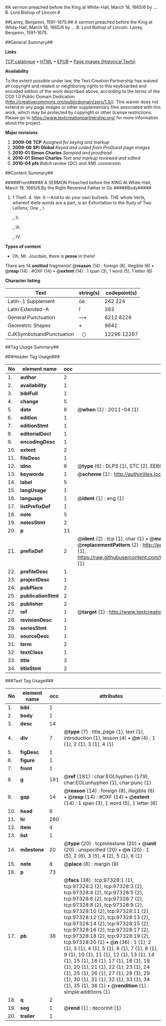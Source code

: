 #A sermon preached before the King at White-Hall, March 18, 1665/6 by ... B. Lord Bishop of Lincoln.#

##Laney, Benjamin, 1591-1675.##
A sermon preached before the King at White-Hall, March 18, 1665/6 by ... B. Lord Bishop of Lincoln.
Laney, Benjamin, 1591-1675.

##General Summary##

**Links**

[TCP catalogue](http://www.ota.ox.ac.uk/tcp/)  • 
[HTML](http://tei.it.ox.ac.uk/tcp/Texts-HTML/free/A49/A49471.html)  • 
[EPUB](http://tei.it.ox.ac.uk/tcp/Texts-EPUB/free/A49/A49471.epub) • 
[Page images (Historical Texts)](https://historicaltexts.jisc.ac.uk/eebo-13088658e)

**Availability**

To the extent possible under law, the Text Creation Partnership has waived all copyright and related or neighboring rights to this keyboarded and encoded edition of the work described above, according to the terms of the CC0 1.0 Public Domain Dedication (http://creativecommons.org/publicdomain/zero/1.0/). This waiver does not extend to any page images or other supplementary files associated with this work, which may be protected by copyright or other license restrictions. Please go to https://www.textcreationpartnership.org/ for more information about the project.

**Major revisions**

1. __2009-08__ __TCP__ *Assigned for keying and markup*
1. __2009-08__ __SPi Global__ *Keyed and coded from ProQuest page images*
1. __2010-01__ __Simon Charles__ *Sampled and proofread*
1. __2010-01__ __Simon Charles__ *Text and markup reviewed and edited*
1. __2010-04__ __pfs__ *Batch review (QC) and XML conversion*

##Content Summary##

#####Front#####
A SERMON Preached before the KING At White-Hall, March
18. 1665/6.By the Right Reverend Father in Go
#####Body#####

1. 1 Theſſ. 4. Ver. II.—And to do your own buſineſs.
THE whole Verſe, whereof theſe words are a part, is an
Exhortation to the ſtudy of Two Leſſons; One 
    _ I.

    _ II.

    _ III.

    _ IV.

**Types of content**

  * Oh, Mr. Jourdain, there is **prose** in there!

There are 14 **omitted** fragments! 
 @__reason__ (14) : foreign (8), illegible (6)  •  @__resp__ (14) : #OXF (14)  •  @__extent__ (14) : 1 span (3), 1 word (5), 1 letter (6)

**Character listing**


|Text|string(s)|codepoint(s)|
|---|---|---|
|Latin-1 Supplement|òà|242 224|
|Latin Extended-A|ſ|383|
|General Punctuation|—•|8212 8226|
|Geometric Shapes|▪|9642|
|CJKSymbolsandPunctuation|〈〉|12296 12297|

##Tag Usage Summary##

###Header Tag Usage###

|No|element name|occ|attributes|
|---|---|---|---|
|1.|__author__|2||
|2.|__availability__|1||
|3.|__biblFull__|1||
|4.|__change__|5||
|5.|__date__|8| @__when__ (1) : 2011-04 (1)|
|6.|__edition__|1||
|7.|__editionStmt__|1||
|8.|__editorialDecl__|1||
|9.|__encodingDesc__|1||
|10.|__extent__|2||
|11.|__fileDesc__|1||
|12.|__idno__|6| @__type__ (6) : DLPS (1), STC (2), EEBO-CITATION (1), OCLC (1), VID (1)|
|13.|__keywords__|1| @__scheme__ (1) : http://authorities.loc.gov/ (1)|
|14.|__label__|5||
|15.|__langUsage__|1||
|16.|__language__|1| @__ident__ (1) : eng (1)|
|17.|__listPrefixDef__|1||
|18.|__note__|5||
|19.|__notesStmt__|2||
|20.|__p__|11||
|21.|__prefixDef__|2| @__ident__ (2) : tcp (1), char (1)  •  @__matchPattern__ (2) : ([0-9\-]+):([0-9IVX]+) (1), (.+) (1)  •  @__replacementPattern__ (2) : http://eebo.chadwyck.com/downloadtiff?vid=$1&page=$2 (1), https://raw.githubusercontent.com/textcreationpartnership/Texts/master/tcpchars.xml#$1 (1)|
|22.|__profileDesc__|1||
|23.|__projectDesc__|1||
|24.|__pubPlace__|2||
|25.|__publicationStmt__|2||
|26.|__publisher__|2||
|27.|__ref__|1| @__target__ (1) : http://www.textcreationpartnership.org/docs/. (1)|
|28.|__revisionDesc__|1||
|29.|__seriesStmt__|1||
|30.|__sourceDesc__|1||
|31.|__term__|2||
|32.|__textClass__|1||
|33.|__title__|3||
|34.|__titleStmt__|2||


###Text Tag Usage###

|No|element name|occ|attributes|
|---|---|---|---|
|1.|__bibl__|1||
|2.|__body__|1||
|3.|__desc__|14||
|4.|__div__|7| @__type__ (7) : title_page (1), text (1), introduction (1), lesson (4)  •  @__n__ (4) : 1 (1), 2 (1), 3 (1), 4 (1)|
|5.|__figDesc__|1||
|6.|__figure__|1||
|7.|__front__|1||
|8.|__g__|181| @__ref__ (181) : char:EOLhyphen (179), char:EOLunhyphen (1), char:punc (1)|
|9.|__gap__|14| @__reason__ (14) : foreign (8), illegible (6)  •  @__resp__ (14) : #OXF (14)  •  @__extent__ (14) : 1 span (3), 1 word (5), 1 letter (6)|
|10.|__head__|6||
|11.|__hi__|260||
|12.|__item__|4||
|13.|__list__|1||
|14.|__milestone__|20| @__type__ (20) : tcpmilestone (20)  •  @__unit__ (20) : unspecified (20)  •  @__n__ (20) : 1 (5), 2 (6), 3 (5), 4 (2), 5 (1), 6 (1)|
|15.|__note__|8| @__place__ (8) : margin (8)|
|16.|__p__|73||
|17.|__pb__|38| @__facs__ (38) : tcp:97328:1 (1), tcp:97328:2 (2), tcp:97328:3 (2), tcp:97328:4 (2), tcp:97328:5 (2), tcp:97328:6 (2), tcp:97328:7 (2), tcp:97328:8 (2), tcp:97328:9 (2), tcp:97328:10 (2), tcp:97328:11 (2), tcp:97328:12 (2), tcp:97328:13 (2), tcp:97328:14 (2), tcp:97328:15 (2), tcp:97328:16 (2), tcp:97328:17 (2), tcp:97328:18 (2), tcp:97328:19 (2), tcp:97328:20 (1)  •  @__n__ (36) : 1 (1), 2 (1), 3 (1), 4 (1), 5 (1), 6 (1), 7 (1), 8 (1), 9 (1), 10 (1), 11 (1), 12 (1), 13 (1), 14 (1), 15 (1), 16 (1), 17 (1), 18 (1), 19 (1), 20 (1), 21 (1), 22 (1), 23 (1), 24 (1), 25 (1), 26 (1), 27 (1), 28 (1), 29 (1), 30 (1), 31 (1), 32 (1), 33 (1), 34 (1), 35 (1), 36 (1)  •  @__rendition__ (1) : simple:additions (1)|
|18.|__q__|2||
|19.|__seg__|1| @__rend__ (1) : decorInit (1)|
|20.|__trailer__|1||
